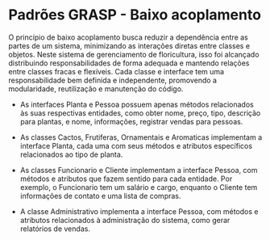# Padrões GRASP - Baixo acoplamento

O princípio de baixo acoplamento busca reduzir a dependência entre as partes de um sistema, minimizando as interações diretas entre classes e objetos. Neste sistema de gerenciamento de floricultura, isso foi alcançado distribuindo responsabilidades de forma adequada e mantendo relações entre classes fracas e flexíveis. Cada classe e interface tem uma responsabilidade bem definida e independente, promovendo a modularidade, reutilização e manutenção do código.

* As interfaces Planta e Pessoa possuem apenas métodos relacionados às suas respectivas entidades, como obter nome, preço, tipo, descrição para plantas, e nome, informações, registrar vendas para pessoas.

* As classes Cactos, Frutiferas, Ornamentais e Aromaticas implementam a interface Planta, cada uma com seus métodos e atributos específicos relacionados ao tipo de planta.

* As classes Funcionario e Cliente implementam a interface Pessoa, com métodos e atributos que fazem sentido para cada entidade. Por exemplo, o Funcionario tem um salário e cargo, enquanto o Cliente tem informações de contato e uma lista de compras.

* A classe Administrativo implementa a interface Pessoa, com métodos e atributos relacionados à administração do sistema, como gerar relatórios de vendas.
